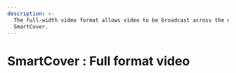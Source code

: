 ```yaml
---
description: >-
  The full-width video format allows video to be broadcast across the entire
  SmartCover.
---
```


# SmartCover : Full format video

